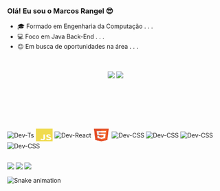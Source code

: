 ### Olá! Eu sou o Marcos Rangel 😎
- 🎓 Formado em Engenharia da Computação . . .
- 💻 Foco em Java Back-End . . .
- 😉 Em busca de oportunidades na área . . .
<br/><br/><br/>
 


<div  align="center" style="margin-bottom:100px">
<img width=55% align="center"  src="https://github-readme-streak-stats.herokuapp.com?user=MARCOWSR1984&theme=radical&mode=weekly" />
<img width=40% align="center" src="https://github-readme-stats-two-blue-28.vercel.app/api/top-langs/?username=MARCOWSR1984&show_icons=true&theme=radical&layout=compact" />
 </div>


  <div style="display: inline_block"><br>
  <img align="center" alt="Dev-Ts" height="30" width="40" 
            <img src="https://cdn.jsdelivr.net/gh/devicons/devicon/icons/java/java-original.svg">
          
  <img align="center" alt="Dev-Js" height="30" width="40" src="https://raw.githubusercontent.com/devicons/devicon/master/icons/javascript/javascript-plain.svg">
  <img align="center" alt="Dev-React" height="30" width="40" <img src="https://cdn.jsdelivr.net/gh/devicons/devicon/icons/php/php-original.svg">
  <img align="center" alt="Dev-HTML" height="30" width="40" src="https://raw.githubusercontent.com/devicons/devicon/master/icons/html5/html5-original.svg">
  <img align="center" alt="Dev-CSS" height="30" width="40" 
            <img src="https://cdn.jsdelivr.net/gh/devicons/devicon/icons/typescript/typescript-original.svg">
  <img align="center" alt="Dev-CSS" height="30" width="40" 
            <img src="https://cdn.jsdelivr.net/gh/devicons/devicon/icons/nodejs/nodejs-original.svg" >
  <img align="center" alt="Dev-CSS" height="30" width="40" 
            <img src="https://cdn.jsdelivr.net/gh/devicons/devicon/icons/angularjs/angularjs-original.svg" >
  <img align="center" alt="Dev-CSS" height="30" width="40" 
            <img src="https://cdn.jsdelivr.net/gh/devicons/devicon@latest/icons/gradle/gradle-original.svg" />
           
</div>

##

  <div>
  <a href="https://www.instagram.com/marcoswsrangel" target="_blank"><img src="https://img.shields.io/badge/-Instagram-%23E4405F?style=for-the-badge&logo=instagram&logoColor=white"target="_blank"></a>
  <a href = "mailto: marcoswsrangel84@gmail.com"><img src="https://img.shields.io/badge/-Gmail-%23333?style=for-the-badge&logo=gmail&logoColor=white"target="_blank"></a>
  <a href="https://www.linkedin.com/in/marcoswsrangel/" target="_blank"><img src="https://img.shields.io/badge/-LinkedIn-%230077B5?style=for-the-badge&logo=linkedin&Color=white"target="_blank"></a>

  ![Snake animation](https://github.com/MARCOWSR1984/MARCOWSR1984/blob/output/github-contribution-grid-snake.svg)

</div>
